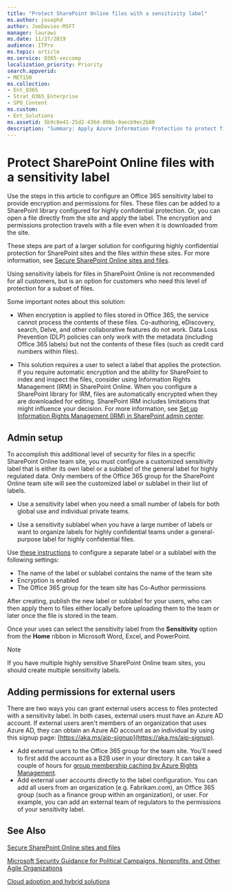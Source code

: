 ```yaml
---
title: "Protect SharePoint Online files with a sensitivity label"
ms.author: josephd
author: JoeDavies-MSFT
manager: laurawi
ms.date: 11/27/2019
audience: ITPro
ms.topic: article
ms.service: O365-seccomp
localization_priority: Priority
search.appverid:
- MET150
ms.collection: 
- Ent_O365
- Strat_O365_Enterprise
- SPO_Content
ms.custom:
- Ent_Solutions
ms.assetid: 5b9c8e41-25d2-436d-89bb-9aecb9ec2b80
description: "Summary: Apply Azure Information Protection to protect files in a highly confidential SharePoint Online team site."
---
```


# Protect SharePoint Online files with a sensitivity label

Use the steps in this article to configure an Office 365 sensitivity label to provide encryption and permissions for files. These files can be added to a SharePoint library configured for highly confidential protection. Or, you can open a file directly from the site and apply the label. The encryption and permissions protection travels with a file even when it is downloaded from the site. 

These steps are part of a larger solution for configuring highly confidential protection for SharePoint sites and the files within these sites. For more information, see [Secure SharePoint Online sites and files](../security/office-365-security/secure-sharepoint-online-sites-and-files.md). 

Using sensitivity labels for files in SharePoint Online is not recommended for all customers, but is an option for customers who need this level of protection for a subset of files.

Some important notes about this solution:
- When encryption is applied to files stored in Office 365, the service cannot process the contents of these files. Co-authoring, eDiscovery, search, Delve, and other collaborative features do not work. Data Loss Prevention (DLP) policies can only work with the metadata (including Office 365 labels) but not the contents of these files (such as credit card numbers within files).

- This solution requires a user to select a label that applies the protection. If you require automatic encryption and the ability for SharePoint to index and inspect the files, consider using Information Rights Management (IRM) in SharePoint Online. When you configure a SharePoint library for IRM, files are automatically encrypted when they are downloaded for editing.  SharePoint IRM includes limitations that might influence your decision. For more information, see [Set up Information Rights Management (IRM) in SharePoint admin center](https://support.office.com/article/Set-up-Information-Rights-Management-IRM-in-SharePoint-admin-center-239CE6EB-4E81-42DB-BF86-A01362FED65C).

## Admin setup

To accomplish this additional level of security for files in a specific SharePoint Online team site, you must configure a customized sensitivity label that is either its own label or a sublabel of the general label for highly regulated data. Only members of the Office 365 group for the SharePoint Online team site will see the customized label or sublabel in their list of labels.

- Use a sensitivity label when you need a small number of labels for both global use and individual private teams.

- Use a sensitivity sublabel when you have a large number of labels or want to organize labels for highly confidential teams under a general-purpose label for highly confidential files.

Use [these instructions](encryption-sensitivity-labels.md) to configure a separate label or a sublabel with the following settings:

- The name of the label or sublabel contains the name of the team site
- Encryption is enabled
- The Office 365 group for the team site has Co-Author permissions

After creating, publish the new label or sublabel for your users, who can then apply them to files either locally before uploading them to the team or later once the file is stored in the team.
 
Once your uses can select the sensitivity label from the **Sensitivity** option from the **Home** ribbon in Microsoft Word, Excel, and PowerPoint.
  
> [!NOTE]
> If you have multiple highly sensitive SharePoint Online team sites, you should create multiple sensitivity labels. 
  
## Adding permissions for external users
There are two ways you can grant external users access to files protected with a sensitivity label. In both cases, external users must have an Azure AD account. If external users aren't members of an organization that uses Azure AD, they can obtain an Azure AD account as an individual by using this signup page: [https://aka.ms/aip-signup](https://aka.ms/aip-signup).

 - Add external users to the Office 365 group for the team site. You'll need to first add the account as a B2B user in your directory. It can take a couple of hours for [group membership caching by Azure Rights Management](https://docs.microsoft.com/azure/information-protection/plan-design/prepare#group-membership-caching-by-azure-information-protection).  
 - Add external user accounts directly to the label configuration. You can add all users from an organization (e.g. Fabrikam.com), an Office 365 group (such as a finance group within an organization), or user. For example, you can add an external team of regulators to the permissions of your sensitivity label.

## See Also

[Secure SharePoint Online sites and files](../security/office-365-security/secure-sharepoint-online-sites-and-files.md)
  
[Microsoft Security Guidance for Political Campaigns, Nonprofits, and Other Agile Organizations](/security/office-365-security/microsoft-security-guidance-for-political-campaigns-nonprofits-and-other-agile-o.md)
  
[Cloud adoption and hybrid solutions](https://docs.microsoft.com/office365/enterprise/cloud-adoption-and-hybrid-solutions)
